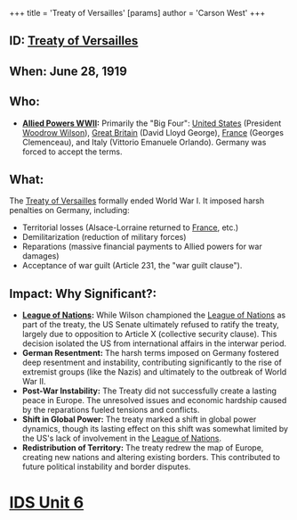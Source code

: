 +++
 title = 'Treaty of Versailles'
[params]
	author = 'Carson West'
+++
## ID: [Treaty of Versailles](./../treaty-of-versailles/)

## When: June 28, 1919

## Who: 
* **[Allied Powers WWII](./../allied-powers-wwii/):** Primarily the "Big Four":  [United States](./../united-states/) (President [Woodrow Wilson](./../woodrow-wilson/)), [Great Britain](./../great-britain/) (David Lloyd George), [France](./../france/) (Georges Clemenceau), and Italy (Vittorio Emanuele Orlando).  Germany was forced to accept the terms.

## What: 
The [Treaty of Versailles](./../treaty-of-versailles/) formally ended World War I.  It imposed harsh penalties on Germany, including:
* Territorial losses (Alsace-Lorraine returned to [France](./../france/), etc.)
* Demilitarization (reduction of military forces)
* Reparations (massive financial payments to Allied powers for war damages)
* Acceptance of war guilt (Article 231, the "war guilt clause").

## Impact: Why Significant?:
* **[League of Nations](./../league-of-nations/):** While Wilson championed the [League of Nations](./../league-of-nations/) as part of the treaty, the US Senate ultimately refused to ratify the treaty, largely due to opposition to Article X (collective security clause). This decision isolated the US from international affairs in the interwar period.
* **German Resentment:** The harsh terms imposed on Germany fostered deep resentment and instability, contributing significantly to the rise of extremist groups (like the Nazis) and ultimately to the outbreak of World War II.
* **Post-War Instability:** The Treaty did not successfully create a lasting peace in Europe.  The unresolved issues and economic hardship caused by the reparations fueled tensions and conflicts.
* **Shift in Global Power:** The treaty marked a shift in global power dynamics, though its lasting effect on this shift was somewhat limited by the US's lack of involvement in the [League of Nations](./../league-of-nations/).
* **Redistribution of Territory:** The treaty redrew the map of Europe, creating new nations and altering existing borders. This contributed to future political instability and border disputes.

# [IDS Unit 6](./../ids-unit-6/)